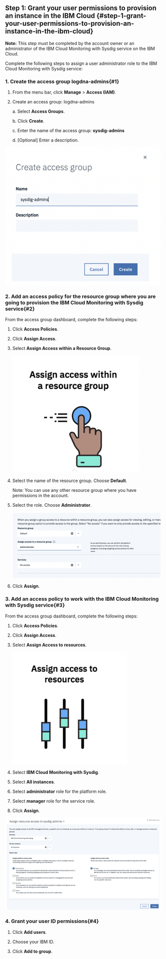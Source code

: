## Step 1: Grant your user permissions to provision an instance in the IBM Cloud {#step-1-grant-your-user-permissions-to-provision-an-instance-in-the-ibm-cloud}

**Note:** This step must be completed by the account owner or an administrator of the IBM Cloud Monitoring with Sysdig service on the IBM Cloud.

Complete the following steps to assign a user administrator role to the IBM Cloud Monitoring with Sysdig service:


### 1. Create the access group **logdna-admins**{#1}

1. From the menu bar, click **Manage** &gt; **Access (IAM)**.

2. Create an access group: logdna-admins  
        
    a. Select **Access Groups**.

    b. Click **Create**.

    c. Enter the name of the access group: **sysdig-admins**

    d. [Optional] Enter a description.

![](../images/sysdig_img3.png)


### 2. Add an access policy for the resource group where you are going to provision the IBM Cloud Monitoring with Sysdig service{#2}

From the access group dashboard, complete the following steps:

1. Click **Access Policies**.

2. Click **Assign Access**.

3. Select **Assign Access within a Resource Group**.

    ![](../images/sysdig_img4.png)

4. Select the name of the resource group. Choose **Default**. 

    Note: You can use any other resource group where you have permissions in the account.

5. Select the role. Choose **Administrator**.

    ![](../images/sysdig_img5.png)

6. Click **Assign**.



### 3. Add an access policy to work with the IBM Cloud Monitoring with Sysdig service{#3}

From the access group dashboard, complete the following steps:

1. Click **Access Policies**.

2. Click **Assign Access**.

3. Select **Assign Access to resources**.

    ![](../images/sysdig_img6.png)

4. Select **IBM Cloud Monitoring with Sysdig**.

5. Select **All instances**.

6. Select **administrator** role for the platform role.

7. Select **manager** role for the service role.

8. Click **Assign**.

![](../images/sysdig_img7.png)



### 4. Grant your user ID permissions{#4}

1. Click **Add users**.

2. Choose your IBM ID.

3. Click **Add to group**.


